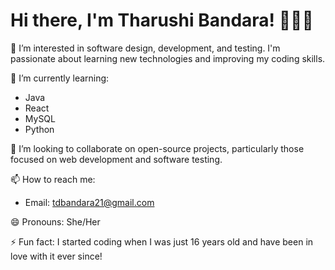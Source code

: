 # Hi there, I'm Tharushi Bandara! 👩🏻👋

👀 I’m interested in software design, development, and testing. I'm passionate about learning new technologies and improving my coding skills.

🌱 I’m currently learning:
- Java
- React
- MySQL
- Python

💞️ I’m looking to collaborate on open-source projects, particularly those focused on web development and software testing.

📫 How to reach me: 
- Email: tdbandara21@gmail.com

😄 Pronouns: She/Her

⚡ Fun fact: I started coding when I was just 16 years old and have been in love with it ever since!

<!---
TharuDB/TharuDB is a ✨ special ✨ repository because its `README.md` (this file) appears on your GitHub profile.
You can click the Preview link to take a look at your changes.
--->
